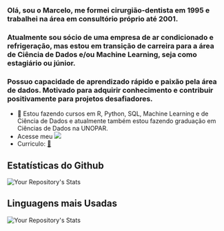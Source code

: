 ### Olá, sou o Marcelo, me formei cirurgião-dentista em 1995 e trabalhei na área em consultório próprio até 2001.
### Atualmente sou sócio de uma empresa de ar condicionado e refrigeração, mas estou em transição de carreira para a área de Ciência de Dados e/ou Machine Learning, seja como estagiário ou júnior.
### Possuo capacidade de aprendizado rápido e paixão pela área de dados. Motivado para adquirir conhecimento e contribuir positivamente para projetos desafiadores.

- 🌱 Estou fazendo cursos em R, Python, SQL, Machine Learning e de Ciência de Dados e atualmente também estou fazendo graduação em Ciências de Dados na UNOPAR.
- Acesse meu <a href='https://www.linkedin.com/in/marlevek/' alt="Linkedin" target="_blank">
  <img src='https://img.shields.io/badge/LinkedIn-0077B5?style=for-the-badge&logo=linkedin&logoColor=white'></a>
- Curriculo: <a href="https://marlevek.github.io/cv/" target='_blank'> :page_facing_up:</a>

## Estatísticas do Github

 ![Your Repository's Stats](https://github-readme-stats.vercel.app/api?username=marlevek&show_icons=true)


## Linguagens mais Usadas
 ![Your Repository's Stats](https://github-readme-stats.vercel.app/api/top-langs/?username=marlevek&theme=blue-green)

 
